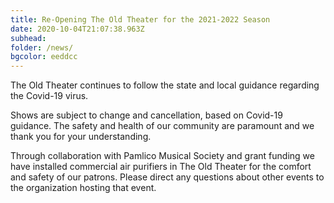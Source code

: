 ```yaml
---
title: Re-Opening The Old Theater for the 2021-2022 Season
date: 2020-10-04T21:07:38.963Z
subhead:
folder: /news/
bgcolor: eeddcc
---
```


The Old Theater continues to follow the state and local guidance regarding the Covid-19 virus.  

Shows are subject to change and cancellation, based on Covid-19 guidance. The safety and health of our community are paramount and we thank you for your understanding. 

Through collaboration with Pamlico Musical Society and grant funding we have installed commercial air purifiers in The Old Theater for the comfort and safety of our patrons.  Please direct any questions about other events to the organization hosting that event.   
 



